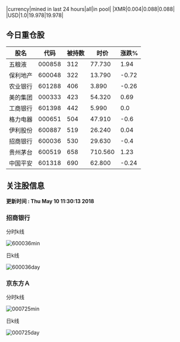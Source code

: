 |currency|mined in last 24 hours|all|in pool|
|XMR|0.004|0.088|0.088|
|USD|1.0|19.978|19.978|

## 今日重仓股 

|股名|代码|被持数|时价|涨跌%|
|---|---|---|---|---|
|五粮液|000858|312|77.730|1.94|
|保利地产|600048|322|13.790|-0.72|
|农业银行|601288|406|3.890|-0.26|
|美的集团|000333|423|54.320|0.69|
|工商银行|601398|442|5.990|0.0|
|格力电器|000651|504|47.910|-0.6|
|伊利股份|600887|519|26.240|0.04|
|招商银行|600036|530|29.630|-0.4|
|贵州茅台|600519|658|710.560|1.23|
|中国平安|601318|690|62.800|-0.24|

## 关注股信息
**更新时间 : Thu May 10 11:30:13 2018**
### 招商银行 
分时k线

![600036min](http://image.sinajs.cn/newchart/min/n/sh600036.gif)

日k线

![600036day](http://image.sinajs.cn/newchart/daily/n/sh600036.gif)

### 京东方Ａ 
分时k线

![000725min](http://image.sinajs.cn/newchart/min/n/sz000725.gif)

日k线

![000725day](http://image.sinajs.cn/newchart/daily/n/sz000725.gif)
